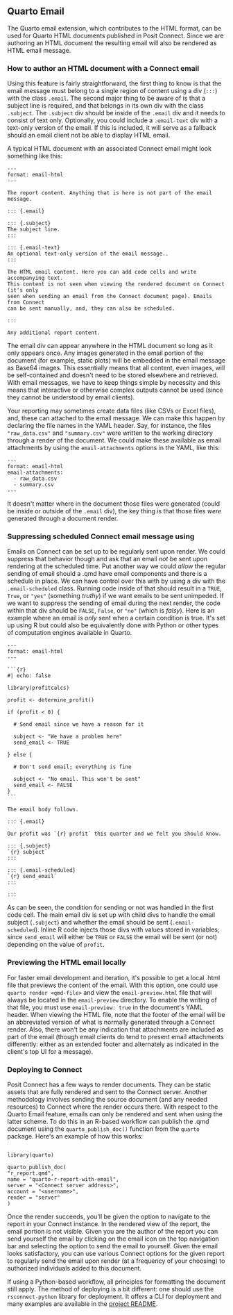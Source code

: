 ## Quarto Email

The Quarto email extension, which contributes to the HTML format, can be used for Quarto HTML documents published in Posit Connect. Since we are authoring an HTML document the resulting email will also be rendered as HTML email message.

### How to author an HTML document with a Connect email

Using this feature is fairly straightforward, the first thing to know is that the email message must belong to a single region of content using a div (`:::`) with the class `.email`. The second major thing to be aware of is that a subject line is required, and that belongs in its own div with the class `.subject`. The `.subject` div should be inside of the `.email` div and it needs to consist of text only. Optionally, you could include a `.email-text` div with a text-only version of the email. If this is included, it will serve as a fallback should an email client not be able to display HTML email.

A typical HTML document with an associated Connect email might look something like this:

```
---
format: email-html
---

The report content. Anything that is here is not part of the email message.

::: {.email}

::: {.subject}
The subject line.
:::

::: {.email-text}
An optional text-only version of the email message..
:::

The HTML email content. Here you can add code cells and write accompanying text.
This content is not seen when viewing the rendered document on Connect (it's only
seen when sending an email from the Connect document page). Emails from Connect
can be sent manually, and, they can also be scheduled.

:::

Any additional report content.

```

The email div can appear anywhere in the HTML document so long as it only appears once. Any images generated in the email portion of the document (for example, static plots) will be embedded in the email message as Base64 images. This essentially means that all content, even images, will be self-contained and doesn't need to be stored elsewhere and retrieved. With email messages, we have to keep things simple by necessity and this means that interactive or otherwise complex outputs cannot be used (since they cannot be understood by email clients).

Your reporting may sometimes create data files (like CSVs or Excel files), and, these can attached to the email message. We can make this happen by declaring the file names in the YAML header. Say, for instance, the files `"raw_data.csv"` and `"summary.csv"` were written to the working directory through a render of the document. We could make these available as email attachments by using the `email-attachments` options in the YAML, like this:

```
---
format: email-html
email-attachments:
  - raw_data.csv
  - summary.csv
---
```

It doesn't matter where in the document those files were generated (could be inside or outside of the `.email` div), the key thing is that those files _were_ generated through a document render.

### Suppressing scheduled Connect email message using

Emails on Connect can be set up to be regularly sent upon render. We could suppress that behavior though and ask that an email _not_ be sent upon rendering at the scheduled time. Put another way we could _allow_ the regular sending of email should a .qmd have email components and there is a schedule in place. We can have control over this with by using a div with the `.email-scheduled` class. Running code inside of that should result in a `TRUE`, `True`, or `"yes"` (something _truthy_) if we want emails to be sent unimpeded. If we want to suppress the sending of email during the next render, the code within that div should be `FALSE`, `False`, or `"no"` (which is _falsy_). Here is an example where an email is _only_ sent when a certain condition is true. It's set up using R but could also be equivalently done with Python or other types of computation engines available in Quarto.

````
---
format: email-html
---

```{r}
#| echo: false

library(profitcalcs)

profit <- determine_profit()

if (profit < 0) {

  # Send email since we have a reason for it

  subject <- "We have a problem here"
  send_email <- TRUE

} else {

  # Don't send email; everything is fine

  subject <- "No email. This won't be sent"
  send_email <- FALSE
}
```

The email body follows.

::: {.email}

Our profit was `{r} profit` this quarter and we felt you should know.

::: {.subject}
`{r} subject`
:::

::: {.email-scheduled}
`{r} send_email`
:::

:::

````

As can be seen, the condition for sending or not was handled in the first code cell. The main email div is set up with child divs to handle the email subject (`.subject`) and whether the email should be sent (`.email-scheduled`). Inline R code injects those divs with values stored in variables; since `send_email` will either be `TRUE` or `FALSE` the email will be sent (or not) depending on the value of `profit`.

### Previewing the HTML email locally

For faster email development and iteration, it's possible to get a local .html file that previews the content of the email. With this option, one could use `quarto render <qmd-file>` and view the `email-preview.html` file that will always be located in the `email-preview` directory. To enable the writing of that file, you must use `email-preview: true` in the document's YAML header. When viewing the HTML file, note that the footer of the email will be an abbreviated version of what is normally generated through a Connect render. Also, there won't be any indication that attachments are included as part of the email (though email clients do tend to present email attachments differently: either as an extended footer and alternately as indicated in the client's top UI for a message).

### Deploying to Connect

Posit Connect has a few ways to render documents. They can be static assets that are fully rendered and sent to the Connect server. Another methodology involves sending the source document (and any needed resources) to Connect where the render occurs there. With respect to the Quarto Email feature, emails can only be rendered and sent when using the latter scheme. To do this in an R-based workflow can publish the .qmd document using the `quarto_publish_doc()` function from the `quarto` package. Here's an example of how this works:

```

library(quarto)

quarto_publish_doc(
"r_report.qmd",
name = "quarto-r-report-with-email",
server = "<Connect server address>",
account = "<username>",
render = "server"
)

```

Once the render succeeds, you'll be given the option to navigate to the report in your Connect instance. In the rendered view of the report, the email portion is not visible. Given you are the author of the report you can send yourself the email by clicking on the email icon on the top navigation bar and selecting the option to send the email to yourself. Given the email looks satisfactory, you can use various Connect options for the given report to regularly send the email upon render (at a frequency of your choosing) to authorized individuals added to this document.

If using a Python-based workflow, all principles for formatting the document still apply. The method of deploying is a bit different: one should use the `rsconnect-python` library for deployment. It offers a CLI for deployment and many examples are available in the [project README](https://github.com/rstudio/rsconnect-python).
